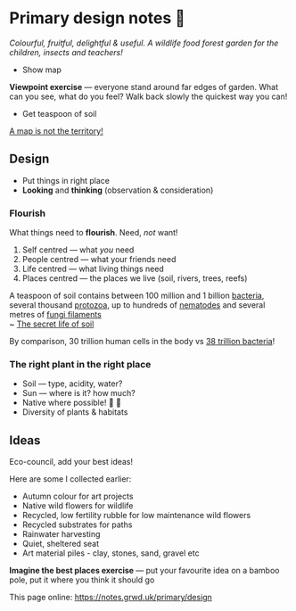 # Primary design notes 🌈

_Colourful, fruitful, delightful & useful. A wildlife food forest garden for the children, insects and teachers!_

* Show map

**Viewpoint exercise** — everyone stand around far edges of garden. What can you see, what do you feel? Walk back slowly the quickest way you can!

* Get teaspoon of soil

[A map is not the territory!](https://en.wikipedia.org/wiki/Map%E2%80%93territory_relation#%22A_map_is_not_the_territory%22)

## Design

* Put things in right place
* **Looking** and **thinking** (observation & consideration)

### Flourish

What things need to **flourish**. Need, _not_ want!

1. Self centred — what _you_ need
2. People centred — what your friends need
3. Life centred — what living things need
4. Places centred — the places we live (soil, rivers, trees, reefs)

A teaspoon of soil contains between 100 million and 1 billion [bacteria](https://en.wikipedia.org/wiki/Bacteria), several thousand [protozoa](https://en.wikipedia.org/wiki/Protozoa), up to hundreds of [nematodes](https://en.wikipedia.org/wiki/Nematode) and several metres of [fungi filaments](https://en.wikipedia.org/wiki/Hypha)  
~ [The secret life of soil](https://extension.oregonstate.edu/news/secret-life-soil)

By comparison, 30 trillion human cells in the body vs [38 trillion bacteria](https://www.sciencefocus.com/the-human-body/what-proportion-of-the-human-body-is-bacteria-and-how-do-we-measure-it/)! 

### The right plant in the right place

* Soil — type, acidity, water?
* Sun — where is it? how much?
* Native where possible! 🍃 🐛
* Diversity of plants & habitats

## Ideas

Eco-council, add your best ideas!

Here are some I collected earlier:

* Autumn colour for art projects
* Native wild flowers for wildlife
* Recycled, low fertility rubble for low maintenance wild flowers
* Recycled substrates for paths
* Rainwater harvesting
* Quiet, sheltered seat
* Art material piles - clay, stones, sand, gravel etc

**Imagine the best places exercise** — put your favourite idea on a bamboo pole, put it where you think it should go

This page online: <https://notes.grwd.uk/primary/design>
